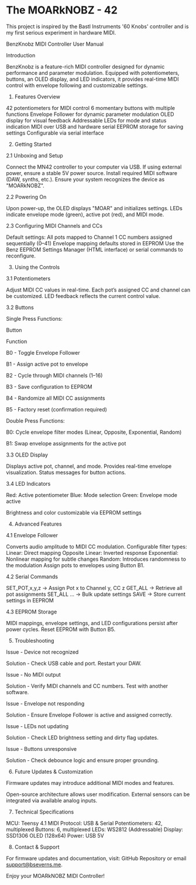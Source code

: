 # The MOARkNOBZ - 42
This project is inspired by the Bastl Instruments '60 Knobs' controller and is my first serious experiment in hardware MIDI.

BenzKnobz MIDI Controller User Manual

Introduction

BenzKnobz is a feature-rich MIDI controller designed for dynamic performance and parameter modulation. Equipped with potentiometers, buttons, an OLED display, and LED indicators, it provides real-time MIDI control with envelope following and customizable settings.

1. Features Overview

42 potentiometers for MIDI control
6 momentary buttons with multiple functions
Envelope Follower for dynamic parameter modulation
OLED display for visual feedback
Addressable LEDs for mode and status indication
MIDI over USB and hardware serial
EEPROM storage for saving settings
Configurable via serial interface

2. Getting Started

2.1 Unboxing and Setup

Connect the MN42 controller to your computer via USB.
If using external power, ensure a stable 5V power source.
Install required MIDI software (DAW, synths, etc.).
Ensure your system recognizes the device as "MOARkNOBZ".

2.2 Powering On

Upon power-up, the OLED displays "MOAR" and initializes settings.
LEDs indicate envelope mode (green), active pot (red), and MIDI mode.

2.3 Configuring MIDI Channels and CCs

Default settings:
All pots mapped to Channel 1
CC numbers assigned sequentially (0–41)
Envelope mapping defaults stored in EEPROM
Use the Benz EEPROM Settings Manager (HTML interface) or serial commands to reconfigure.

3. Using the Controls

3.1 Potentiometers

Adjust MIDI CC values in real-time.
Each pot’s assigned CC and channel can be customized.
LED feedback reflects the current control value.

3.2 Buttons

Single Press Functions:

Button

Function

B0 - Toggle Envelope Follower

B1 - Assign active pot to envelope

B2 - Cycle through MIDI channels (1–16)

B3 - Save configuration to EEPROM

B4 - Randomize all MIDI CC assignments

B5 - Factory reset (confirmation required)

Double Press Functions:

B0: Cycle envelope filter modes (Linear, Opposite, Exponential, Random)

B1: Swap envelope assignments for the active pot

3.3 OLED Display

Displays active pot, channel, and mode.
Provides real-time envelope visualization.
Status messages for button actions.

3.4 LED Indicators

Red: Active potentiometer
Blue: Mode selection
Green: Envelope mode active

Brightness and color customizable via EEPROM settings

4. Advanced Features

4.1 Envelope Follower

Converts audio amplitude to MIDI CC modulation.
Configurable filter types:
Linear: Direct mapping
Opposite Linear: Inverted response
Exponential: Nonlinear mapping for subtle changes
Random: Introduces randomness to the modulation
Assign pots to envelopes using Button B1.

4.2 Serial Commands

SET_POT,x,y,z → Assign Pot x to Channel y, CC z
GET_ALL → Retrieve all pot assignments
SET_ALL ... → Bulk update settings
SAVE → Store current settings in EEPROM

4.3 EEPROM Storage

MIDI mappings, envelope settings, and LED configurations persist after power cycles.
Reset EEPROM with Button B5.

5. Troubleshooting

Issue - Device not recognized

Solution - Check USB cable and port. Restart your DAW.

Issue - No MIDI output

Solution - Verify MIDI channels and CC numbers. Test with another software.

Issue - Envelope not responding

Solution - Ensure Envelope Follower is active and assigned correctly.

Issue - LEDs not updating

Solution - Check LED brightness setting and dirty flag updates.

Issue - Buttons unresponsive

Solution - Check debounce logic and ensure proper grounding.

6. Future Updates & Customization

Firmware updates may introduce additional MIDI modes and features.

Open-source architecture allows user modification.
External sensors can be integrated via available analog inputs.

7. Technical Specifications

MCU: Teensy 4.1
MIDI Protocol: USB & Serial
Potentiometers: 42, multiplexed
Buttons: 6, multiplexed
LEDs: WS2812 (Addressable)
Display: SSD1306 OLED (128x64)
Power: USB 5V

8. Contact & Support

For firmware updates and documentation, visit:
GitHub Repository or email support@bseverns.me.

Enjoy your MOARkNOBZ MIDI Controller!